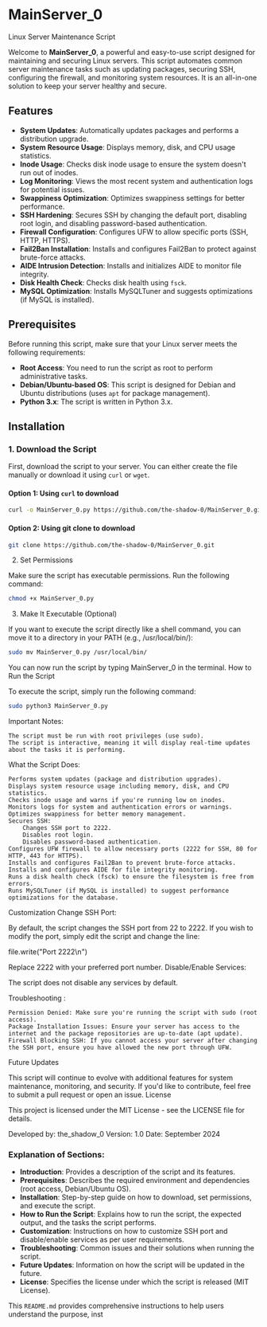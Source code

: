 # MainServer_0
Linux Server Maintenance Script

Welcome to **MainServer_0**, a powerful and easy-to-use script designed for maintaining and securing Linux servers. This script automates common server maintenance tasks such as updating packages, securing SSH, configuring the firewall, and monitoring system resources. It is an all-in-one solution to keep your server healthy and secure.

## Features

- **System Updates**: Automatically updates packages and performs a distribution upgrade.
- **System Resource Usage**: Displays memory, disk, and CPU usage statistics.
- **Inode Usage**: Checks disk inode usage to ensure the system doesn't run out of inodes.
- **Log Monitoring**: Views the most recent system and authentication logs for potential issues.
- **Swappiness Optimization**: Optimizes swappiness settings for better performance.
- **SSH Hardening**: Secures SSH by changing the default port, disabling root login, and disabling password-based authentication.
- **Firewall Configuration**: Configures UFW to allow specific ports (SSH, HTTP, HTTPS).
- **Fail2Ban Installation**: Installs and configures Fail2Ban to protect against brute-force attacks.
- **AIDE Intrusion Detection**: Installs and initializes AIDE to monitor file integrity.
- **Disk Health Check**: Checks disk health using `fsck`.
- **MySQL Optimization**: Installs MySQLTuner and suggests optimizations (if MySQL is installed).

## Prerequisites

Before running this script, make sure that your Linux server meets the following requirements:

- **Root Access**: You need to run the script as root to perform administrative tasks.
- **Debian/Ubuntu-based OS**: This script is designed for Debian and Ubuntu distributions (uses `apt` for package management).
- **Python 3.x**: The script is written in Python 3.x.
  
## Installation

### 1. Download the Script

First, download the script to your server. You can either create the file manually or download it using `curl` or `wget`.

#### Option 1: Using `curl` to download
```bash
curl -o MainServer_0.py https://github.com/the-shadow-0/MainServer_0.git
```
#### Option 2: Using git clone to download
```bash
git clone https://github.com/the-shadow-0/MainServer_0.git
```
2. Set Permissions

Make sure the script has executable permissions. Run the following command:
```bash
chmod +x MainServer_0.py
```
3. Make It Executable (Optional)

If you want to execute the script directly like a shell command, you can move it to a directory in your PATH (e.g., /usr/local/bin/):
```bash
sudo mv MainServer_0.py /usr/local/bin/
```
You can now run the script by typing MainServer_0 in the terminal.
How to Run the Script

To execute the script, simply run the following command:
```bash
sudo python3 MainServer_0.py
```

Important Notes:

    The script must be run with root privileges (use sudo).
    The script is interactive, meaning it will display real-time updates about the tasks it is performing.

What the Script Does:

    Performs system updates (package and distribution upgrades).
    Displays system resource usage including memory, disk, and CPU statistics.
    Checks inode usage and warns if you're running low on inodes.
    Monitors logs for system and authentication errors or warnings.
    Optimizes swappiness for better memory management.
    Secures SSH:
        Changes SSH port to 2222.
        Disables root login.
        Disables password-based authentication.
    Configures UFW firewall to allow necessary ports (2222 for SSH, 80 for HTTP, 443 for HTTPS).
    Installs and configures Fail2Ban to prevent brute-force attacks.
    Installs and configures AIDE for file integrity monitoring.
    Runs a disk health check (fsck) to ensure the filesystem is free from errors.
    Runs MySQLTuner (if MySQL is installed) to suggest performance optimizations for the database.

Customization
Change SSH Port:

By default, the script changes the SSH port from 22 to 2222. If you wish to modify the port, simply edit the script and change the line:

file.write("Port 2222\n")

Replace 2222 with your preferred port number.
Disable/Enable Services:

The script does not disable any services by default.

Troubleshooting :

    Permission Denied: Make sure you're running the script with sudo (root access).
    Package Installation Issues: Ensure your server has access to the internet and the package repositories are up-to-date (apt update).
    Firewall Blocking SSH: If you cannot access your server after changing the SSH port, ensure you have allowed the new port through UFW.

Future Updates

This script will continue to evolve with additional features for system maintenance, monitoring, and security. If you'd like to contribute, feel free to submit a pull request or open an issue.
License

This project is licensed under the MIT License - see the LICENSE file for details.

Developed by: the_shadow_0
Version: 1.0
Date: September 2024


### Explanation of Sections:

- **Introduction**: Provides a description of the script and its features.
- **Prerequisites**: Describes the required environment and dependencies (root access, Debian/Ubuntu OS).
- **Installation**: Step-by-step guide on how to download, set permissions, and execute the script.
- **How to Run the Script**: Explains how to run the script, the expected output, and the tasks the script performs.
- **Customization**: Instructions on how to customize SSH port and disable/enable services as per user requirements.
- **Troubleshooting**: Common issues and their solutions when running the script.
- **Future Updates**: Information on how the script will be updated in the future.
- **License**: Specifies the license under which the script is released (MIT License).

This `README.md` provides comprehensive instructions to help users understand the purpose, inst
